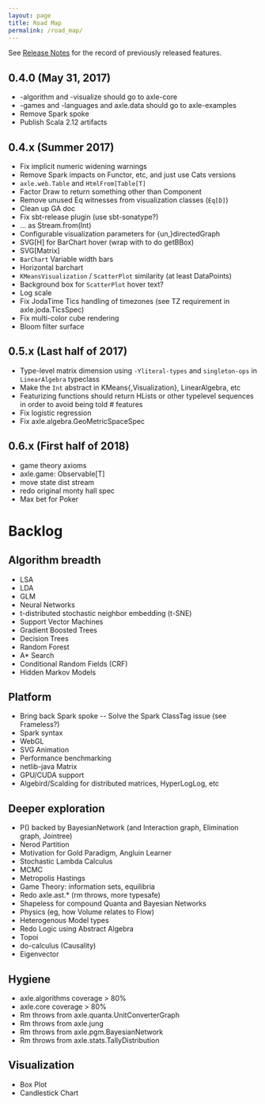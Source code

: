 ```yaml
---
layout: page
title: Road Map
permalink: /road_map/
---
```


See [Release Notes](/release_notes/) for the record of previously released features.

## 0.4.0 (May 31, 2017)
* -algorithm and -visualize should go to axle-core
* -games and -languages and axle.data should go to axle-examples
* Remove Spark spoke
* Publish Scala 2.12 artifacts

## 0.4.x (Summer 2017)
* Fix implicit numeric widening warnings
* Remove Spark impacts on Functor, etc, and just use Cats versions
* `axle.web.Table` and `HtmlFrom[Table[T]`
* Factor Draw to return something other than Component
* Remove unused Eq witnesses from visualization classes (`Eq[D]`)
* Clean up GA doc
* Fix sbt-release plugin (use sbt-sonatype?)
* … as Stream.from(Int)
* Configurable visualization parameters for {un,}directedGraph
* SVG[H] for BarChart hover (wrap with <g> to do getBBox)
* SVG[Matrix]
* `BarChart` Variable width bars
* Horizontal barchart
* `KMeansVisualization` / `ScatterPlot` similarity (at least DataPoints)
* Background box for `ScatterPlot` hover text?
* Log scale
* Fix JodaTime Tics handling of timezones (see TZ requirement in axle.joda.TicsSpec)
* Fix multi-color cube rendering
* Bloom filter surface

## 0.5.x (Last half of 2017)
* Type-level matrix dimension using `-Yliteral-types` and `singleton-ops` in `LinearAlgebra` typeclass
* Make the `Int` abstract in KMeans{,Visualization}, LinearAlgebra, etc
* Featurizing functions should return HLists or other typelevel sequences in order to avoid being told # features
* Fix logistic regression
* Fix axle.algebra.GeoMetricSpaceSpec

## 0.6.x (First half of 2018)
* game theory axioms
* axle.game: Observable[T]
* move state dist stream
* redo original monty hall spec
* Max bet for Poker

# Backlog

## Algorithm breadth
* LSA
* LDA
* GLM
* Neural Networks
* t-distributed stochastic neighbor embedding (t-SNE)
* Support Vector Machines
* Gradient Boosted Trees
* Decision Trees
* Random Forest
* A* Search
* Conditional Random Fields (CRF)
* Hidden Markov Models

## Platform
* Bring back Spark spoke -- Solve the Spark ClassTag issue (see Frameless?)
* Spark syntax
* WebGL
* SVG Animation
* Performance benchmarking
* netlib-java Matrix
* GPU/CUDA support
* Algebird/Scalding for distributed matrices, HyperLogLog, etc

## Deeper exploration
* P() backed by BayesianNetwork (and Interaction graph, Elimination graph, Jointree)
* Nerod Partition
* Motivation for Gold Paradigm, Angluin Learner
* Stochastic Lambda Calculus
* MCMC
* Metropolis Hastings
* Game Theory: information sets, equilibria
* Redo axle.ast.* (rm throws, more typesafe)
* Shapeless for compound Quanta and Bayesian Networks
* Physics (eg, how Volume relates to Flow)
* Heterogenous Model types
* Redo Logic using Abstract Algebra
* Topoi
* do-calculus (Causality)
* Eigenvector

## Hygiene
* axle.algorithms coverage > 80%
* axle.core coverage > 80%
* Rm throws from axle.quanta.UnitConverterGraph
* Rm throws from axle.jung
* Rm throws from axle.pgm.BayesianNetwork
* Rm throws from axle.stats.TallyDistribution

## Visualization
* Box Plot
* Candlestick Chart

